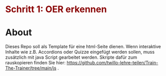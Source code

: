 <h1 style="color:#8b0000">Schritt 1: OER erkennen</h1>
<link rel="stylesheet" href="https://cdnjs.cloudflare.com/ajax/libs/font-awesome/4.7.0/css/font-awesome.min.css">

# About

Dieses Repo soll als Template für eine html-Seite dienen. Wenn interaktive Inhalte wie z.B. Accordions oder Quizze eingefügt werden sollen, muss zusätzlich mit java Script gearbeitet werden. Skripte dafür zum rauskopieren finden Sie hier: https://github.com/twillo-lehre-teilen/Train-The-Trainer/tree/main/js .
